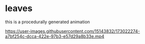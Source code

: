 # leaves

this is a procedurally generated animation

https://user-images.githubusercontent.com/15143832/173022274-a7bf254c-dcca-422e-97b3-e57d29a8b33e.mp4

